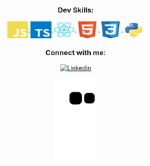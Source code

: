 

<div style="display: inline_block"><br>
<h3 align="center">Dev Skills:</h3>
<p align="center">

<a href="https://developer.mozilla.org/en-US/docs/Web/JavaScript">
  <img align="center" alt="JS" height="40" width="50" src="https://raw.githubusercontent.com/devicons/devicon/master/icons/javascript/javascript-plain.svg" />
</a>

<a href="https://www.typescriptlang.org/">
  <img  align="center" alt="TS" height="40" width="50" src="https://raw.githubusercontent.com/devicons/devicon/master/icons/typescript/typescript-plain.svg" />
</a>

<a href="https://reactjs.org/">
  <img align="center" alt="REACT" height="40" width="50" src="https://raw.githubusercontent.com/devicons/devicon/master/icons/react/react-original.svg" />
</a>
  
<a href="https://developer.mozilla.org/en-US/docs/Web/HTML"> 
  <img  align="center" alt="HTML" height="40" width="50" src="https://raw.githubusercontent.com/devicons/devicon/master/icons/html5/html5-original.svg" />
</a>
  
<a href="https://developer.mozilla.org/en-US/docs/Web/CSS"> 
  <img align="center" alt="CSS" height="40" width="50" src="https://raw.githubusercontent.com/devicons/devicon/master/icons/css3/css3-original.svg" />
</a>

<a href="https://www.python.org/"> 
  <img  align="center" alt="PY" height="40" width="50" src="https://raw.githubusercontent.com/devicons/devicon/master/icons/python/python-original.svg" />
</a>
</p>
</div>

<div>
<h3 align="center">Connect with me:</h3>
<p align="center">
<a href="https://www.linkedin.com/in/wellesleymussolini/" target="blank">
<img src="https://camo.githubusercontent.com/c00f87aeebbec37f3ee0857cc4c20b21fefde8a96caf4744383ebfe44a47fe3f/68747470733a2f2f696d672e736869656c64732e696f2f62616467652f2d4c696e6b6564496e2d2532333030373742353f7374796c653d666f722d7468652d6261646765266c6f676f3d6c696e6b6564696e266c6f676f436f6c6f723d7768697465" alt="Linkedin" />
</a>
</p>
</div>

<div>
<p align="center">
  <img src="https://github.com/rafaballerini/rafaballerini/raw/output/github-contribution-grid-snake.svg" alt="Snake animation" style="max-width: 100%;" />
</p>
</div>

